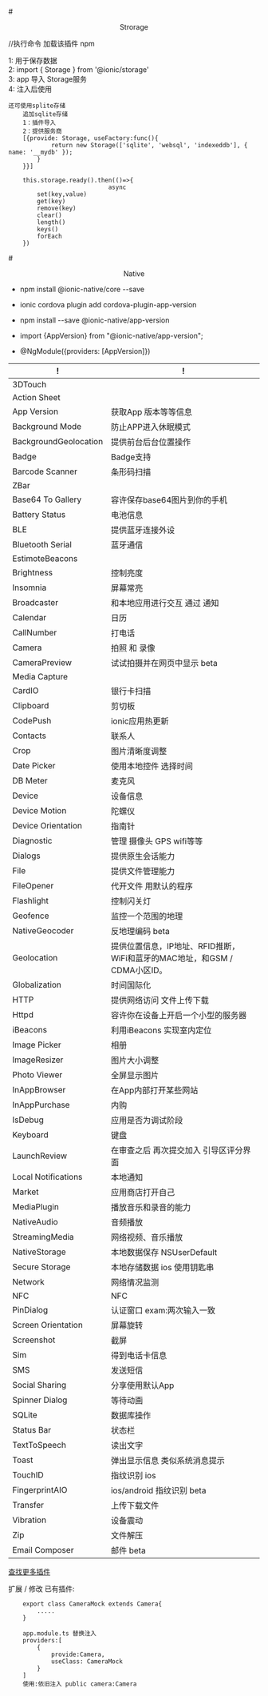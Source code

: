 #<p style="text-align:center">Strorage</p>

//执行命令 加载该插件 npm

1: 用于保存数据  
2: import { Storage } from '@ionic/storage'     
3: app 导入 Storage服务     
4: 注入后使用     

```
还可使用splite存储
	追加sqlite存储
	1：插件导入
	2：提供服务商
	[{provide: Storage, useFactory:func(){
			return new Storage(['sqlite', 'websql', 'indexeddb'], { name: '__mydb' });
		}
	}}]
	
	this.storage.ready().then(()=>{
							async
		set(key,value)
		get(key)
		remove(key)	
		clear()
		length()
		keys()
		forEach
	})
```
	



#<p style="text-align:center">Native</p>

* npm install @ionic-native/core --save
* ionic cordova plugin add cordova-plugin-app-version
* npm install --save @ionic-native/app-version


* import {AppVersion} from "@ionic-native/app-version";
*  @NgModule({providers: [AppVersion]})

|!|!|
|------|-----|
|3DTouch||
|Action Sheet ||
|App Version |  获取App 版本等等信息|
|Background Mode | 防止APP进入休眠模式|
|BackgroundGeolocation | 提供前台后台位置操作|
|Badge | Badge支持|
|Barcode Scanner| 条形码扫描|
|ZBar||
|Base64 To Gallery|容许保存base64图片到你的手机|
|Battery Status  |电池信息|
|BLE|  提供蓝牙连接外设|
|Bluetooth Serial | 蓝牙通信|
|EstimoteBeacons||
|Brightness | 控制亮度|
| Insomnia | 屏幕常亮|
|Broadcaster | 和本地应用进行交互   通过 通知|
|Calendar  | 日历|
|CallNumber | 打电话|
|Camera |  拍照 和  录像|
|CameraPreview| 试试拍摄并在网页中显示 beta|
|Media Capture||
|CardIO | 银行卡扫描|
|Clipboard| 剪切板|
|CodePush | ionic应用热更新|
|Contacts | 联系人|
|Crop  | 图片清晰度调整|
|Date Picker | 使用本地控件 选择时间|
|DB Meter |麦克风|
|Device  | 设备信息|
|Device Motion | 陀螺仪|
|Device Orientation | 指南针|
|Diagnostic |  管理 摄像头 GPS wifi等等|
|Dialogs | 提供原生会话能力|
|File  |  提供文件管理能力|
|FileOpener | 代开文件  用默认的程序|
|Flashlight| 控制闪关灯|
|Geofence |监控一个范围的地理|
| NativeGeocoder |反地理编码 beta|
|Geolocation | 提供位置信息，IP地址、RFID推断，WiFi和蓝牙的MAC地址，和GSM / CDMA小区ID。|
|Globalization|时间国际化|
|HTTP|提供网络访问 文件上传下载|
|Httpd|容许你在设备上开启一个小型的服务器|
| iBeacons |利用iBeacons  实现室内定位|
|Image Picker| 相册 |
|ImageResizer|图片大小调整|
|Photo Viewer|全屏显示图片|
|InAppBrowser|在App内部打开某些网站|
|InAppPurchase|内购|
| IsDebug |应用是否为调试阶段|
| Keyboard |键盘|
|LaunchReview|在审查之后 再次提交加入 引导区评分界面|
|Local Notifications| 本地通知 |
| Market |应用商店打开自己|
|MediaPlugin| 播放音乐和录音的能力|
|NativeAudio|音频播放|
|StreamingMedia|网络视频、音乐播放|
|NativeStorage|本地数据保存   NSUserDefault|
|Secure Storage| 本地存储数据  ios 使用钥匙串|
|Network|网络情况监测|
|NFC|NFC|
|PinDialog|认证窗口 exam:两次输入一致|
|Screen Orientation| 屏幕旋转|
|Screenshot|截屏|
|Sim|得到电话卡信息|
|SMS|发送短信|
|Social Sharing|分享使用默认App|
|Spinner Dialog|等待动画|
|SQLite|数据库操作|
|Status Bar|状态栏|
|TextToSpeech|读出文字|
|Toast| 弹出显示信息 类似系统消息提示|
|TouchID|指纹识别 ios|
| FingerprintAIO |ios/android 指纹识别  beta|
| Transfer |上传下载文件|
| Vibration |设备震动|
|Zip|文件解压|
|Email Composer|邮件  beta|



[查找更多插件](https://cordova.apache.org/plugins/?platforms=cordova-ios)


扩展 / 修改  已有插件:

```
	export class CameraMock extends Camera{
		.....
	}
	
	app.module.ts 替换注入
	providers:[
		{
			provide:Camera,
			useClass: CameraMock
		}
	]
	使用:依旧注入 public camera:Camera
		
```

